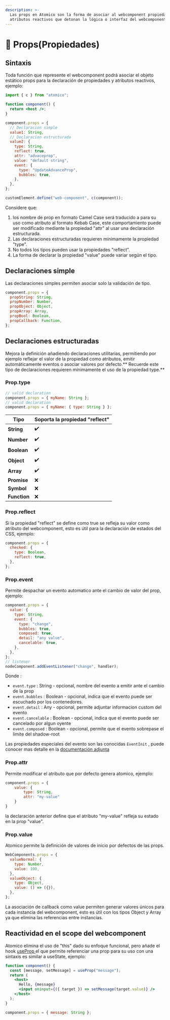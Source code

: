 ```yaml
---
description: >-
  Las props en Atomico son la forma de asociar al webcomponent propiedades y
  atributos reactivos que detonan la lógica o interfaz del webcomponent.
---
```


# 🧬 Props(Propiedades)

## Sintaxis

Toda función que represente el webcomponent podrá asociar el objeto estático props para la declaración de propiedades y atributos reactivos, ejemplo:

```jsx
import { c } from "atomico";

function component() {
  return <host />;
}

component.props = {
  // Declaracion simple
  value1: String,
  // Declaracion estructurada
  value2: {
    type: String,
    reflect: true,
    attr: "advaceprop",
    value: "default string",
    event: {
      type: "UpdateAdvanceProp",
      bubbles: true,
    },
  },
};

customElement.define("web-component", c(component));
```

Considere que:

1. los nombre de prop en formato Camel Case será traducido a para su uso como atributo al formato Kebab Case, este comportamiento puede ser modificado mediante la propiedad "attr" al usar una declaración estructurada.
2. Las declaraciones estructuradas requieren mínimamente la propiedad "type".
3. No todos los tipos pueden usar la propiedades "reflect".
4. La forma de declarar la propiedad "value" puede variar según el tipo.

## Declaraciones simple

Las declaraciones simples permiten asociar solo la validación de tipo.

```javascript
component.props = {
  propString: String,
  propNumber: Number,
  propObject: Object,
  propArray: Array,
  propBool: Boolean,
  propCallback: Function,
};
```

## Declaraciones estructuradas

Mejora la definición añadiendo declaraciones utilitarias, permitiendo por ejemplo reflejar el valor de la propiedad como atributos, emitir automáticamente eventos o asociar valores por defecto.\*\* Recuerde este tipo de declaraciones requieren mínimamente el uso de la propiedad type.\*\*

### Prop.type

```javascript
// valid declaration
component.props = { myName: String };
// valid declaration
component.props = { myName: { type: String } };
```

| Tipo         | Soporta la propiedad "reflect" |
| ------------ | ------------------------------ |
| **String**   | ✔️                             |
| **Number**   | ✔️                             |
| **Boolean**  | ✔️                             |
| **Object**   | ✔️                             |
| **Array**    | ✔️                             |
| **Promise**  | ❌                              |
| **Symbol**   | ❌                              |
| **Function** | ❌                              |

### Prop.reflect

Si la propiedad "reflect" se define como true se refleja su valor como atributo del webcomponent, esto es útil para la declaración de estados del CSS, ejemplo:

```jsx
component.props = {
  checked: {
    type: Boolean,
    reflect: true,
  },
};
```

### Prop.event

Permite despachar un evento automatico ante el cambio de valor del prop, ejemplo:

```javascript
component.props = {
  value: {
    type: String,
    event: {
      type: "change",
      bubbles: true,
      composed: true,
      detail: "any value",
      cancelable: true,
    },
  },
};
// listener
nodeComponent.addEventListener("change", handler);
```

Donde :

* `event.type` : String - opcional, nombre del evento a emitir ante el cambio de la prop
* `event.bubbles` : Boolean - opcional, indica que el evento puede ser escuchado por los contenedores.
* `event.detail` : Any - opcional, permite adjuntar informacion custom del evento
* `event.cancelable` : Boolean - opcional, indica que el evento puede ser cancelado por algun oyente
* `event.composed` : Boolean - opcional, permite que el evento sobrepase el limite del shadow-root

Las propiedades especiales del evento son las conocidas `EventInit` , puede conocer mas detalle en la [documentación adjunta](https://developer.mozilla.org/en-US/docs/Web/API/Event/Event)

### Prop.attr

Permite modificar el atributo que por defecto genera atomico, ejemplo:

```javascript
component.props = {
    value: {
        type: String,
        attr: "my-value"
    }
}
```

la declaración anterior define que el atributo "my-value" refleja su estado en la prop "value".

### Prop.value

Atomico permite la definición de valores de inicio por defectos de las props.

```javascript
WebComponents.props = {
  valueNormal: {
    type: Number,
    value: 100,
  },
  valueObject: {
    type: Object,
    value: () => ({}),
  },
};
```

La asociación de callback como value permiten generar valores únicos para cada instancia del webcomponent, esto es útil con los tipos Object y Array ya que elimina las referencias entre instancias.

## Reactividad en el scope del webcomponent

Atomico elimina el uso de "this" dado su enfoque funcional, pero añade el hook [useProp ](broken-reference)el que permite referenciar una prop para su uso con una sintaxis es similar a useState, ejemplo:

```jsx
function component() {
  const [message, setMessage] = useProp("message");
  return (
    <host>
      Hello, {message}
      <input oninput={({ target }) => setMessage(target.value)} />
    </host>
  );
}

component.props = { message: String };
```
